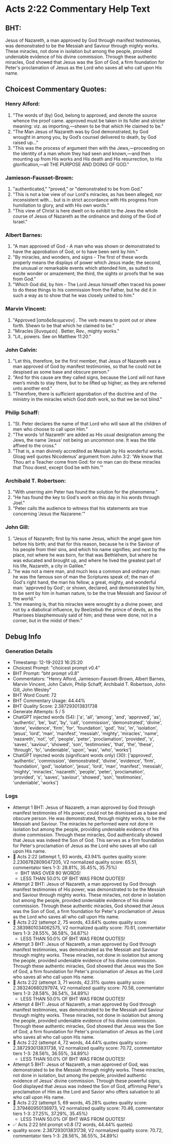 # Acts 2:22 Commentary Help Text

## BHT:
Jesus of Nazareth, a man approved by God through manifest testimonies, was demonstrated to be the Messiah and Saviour through mighty works. These miracles, not done in isolation but among the people, provided undeniable evidence of his divine commission. Through these authentic miracles, God showed that Jesus was the Son of God, a firm foundation for Peter's proclamation of Jesus as the Lord who saves all who call upon His name.

## Choicest Commentary Quotes:
### Henry Alford:
1. "The words of (by) God, belong to approved, and denote the source whence the proof came. approved must be taken in its fuller and stricter meaning: viz. as importing,—shewn to be that which He claimed to be."
2. "The Man Jesus of Nazareth was by God demonstrated, by God wrought in among you, by God’s counsel delivered to death, by God raised up..."
3. "This was the process of argument then with the Jews,—proceeding on the identity of a man whom they had seen and known,—and then mounting up from His works and His death and His resurrection, to His glorification,—all THE PURPOSE AND DOING OF GOD."

### Jamieson-Fausset-Brown:
1. "authenticated," "proved," or "demonstrated to be from God."
2. "This is not a low view of our Lord's miracles, as has been alleged, nor inconsistent with... but is in strict accordance with His progress from humiliation to glory, and with His own words."
3. "This view of Christ is here dwelt on to exhibit to the Jews the whole course of Jesus of Nazareth as the ordinance and doing of the God of Israel."

### Albert Barnes:
1. "A man approved of God - A man who was shown or demonstrated to have the approbation of God, or to have been sent by him."
2. "By miracles, and wonders, and signs - The first of these words properly means the displays of power which Jesus made; the second, the unusual or remarkable events which attended him, as suited to excite wonder or amazement; the third, the sights or proofs that he was from God."
3. "Which God did, by him - The Lord Jesus himself often traced his power to do these things to his commission from the Father, but he did it in such a way as to show that he was closely united to him."

### Marvin Vincent:
1. "Approved [αποδεδειγμενον] . The verb means to point out or shew forth. Shewn to be that which he claimed to be."
2. "Miracles [δυναμεσι] . Better, Rev., mighty works."
3. "Lit., powers. See on Matthew 11:20."

### John Calvin:
1. "Let this, therefore, be the first member, that Jesus of Nazareth was a man approved of God by manifest testimonies, so that he could not be despised as some base and obscure person."
2. "And for this cause are they called signs, because the Lord will not have men’s minds to stay there, but to be lifted up higher; as they are referred unto another end."
3. "Therefore, there is sufficient approbation of the doctrine and of the ministry in the miracles which God doth work, so that we be not blind."

### Philip Schaff:
1. "St. Peter declares the name of that Lord who will save all the children of men who choose to call upon Him."
2. "The words ‘of Nazareth’ are added as His usual designation among the Jews, the name ‘Jesus’ not being an uncommon one. It was the title affixed to the cross."
3. "That is, a man divinely accredited as Messiah by His wonderful works. Gloag well quotes Nicodemus’ argument from John 3:2: ‘We know that Thou art a Teacher come from God: for no man can do these miracles that Thou doest, except God be with him.’"

### Archibald T. Robertson:
1. "With unerring aim Peter has found the solution for the phenomena."
2. "He has found the key to God's work on this day in his words through Joel."
3. "Peter calls the audience to witness that his statements are true concerning 'Jesus the Nazarene.'"

### John Gill:
1. "Jesus of Nazareth; first by his name Jesus, which the angel gave him before his birth; and that for this reason, because he is the Saviour of his people from their sins, and which his name signifies; and next by the place, not where he was born, for that was Bethlehem, but where he was educated and brought up, and where he lived the greatest part of his life, Nazareth, a city in Galilee."
2. "he was not a mere man, and much less a common and ordinary man: he was the famous son of man the Scriptures speak of; the man of God's right hand, the man his fellow, a great, mighty, and wonderful man: 'approved by God'; or shown, declared, and demonstrated by him, to be sent by him in human nature, to be the true Messiah and Saviour of the world."
3. "the meaning is, that his miracles were wrought by a divine power, and not by a diabolical influence, by Beelzebub the prince of devils, as the Pharisees blasphemously said of him; and these were done, not in a corner, but in the midst of them."


## Debug Info
### Generation Details
- Timestamp: 12-19-2023 16:25:20
- Choicest Prompt: "choicest prompt v0.4"
- BHT Prompt: "bht prompt v0.8"
- Commentators: "Henry Alford, Jamieson-Fausset-Brown, Albert Barnes, Marvin Vincent, John Calvin, Philip Schaff, Archibald T. Robertson, John Gill, John Wesley"
- BHT Word Count: 72
- BHT Commentary Usage: 44.44%
- BHT Quality Score: 2.387293013831738
- Generate Attempts: 5 / 5
- ChatGPT injected words (54):
	['a', 'all', 'among', 'and', 'approved', 'as', 'authentic', 'be', 'but', 'by', 'call', 'commission', 'demonstrated', 'divine', 'done', 'evidence', 'firm', 'for', 'foundation', 'god', 'his', 'in', 'isolation', 'jesus', 'lord', 'man', 'manifest', 'messiah', 'mighty', 'miracles', 'name', 'nazareth', 'not', 'of', 'people', 'peter', 'proclamation', 'provided', 's', 'saves', 'saviour', 'showed', 'son', 'testimonies', 'that', 'the', 'these', 'through', 'to', 'undeniable', 'upon', 'was', 'who', 'works']
- ChatGPT injected words (significant words only) (30):
	['approved', 'authentic', 'commission', 'demonstrated', 'divine', 'evidence', 'firm', 'foundation', 'god', 'isolation', 'jesus', 'lord', 'man', 'manifest', 'messiah', 'mighty', 'miracles', 'nazareth', 'people', 'peter', 'proclamation', 'provided', 's', 'saves', 'saviour', 'showed', 'son', 'testimonies', 'undeniable', 'works']

### Logs
- Attempt 1 BHT: Jesus of Nazareth, a man approved by God through manifest testimonies of His power, could not be dismissed as a base and obscure person. He was demonstrated, through mighty works, to be the Messiah and Saviour. The miracles he performed were not done in isolation but among the people, providing undeniable evidence of his divine commission. Through these miracles, God authentically showed that Jesus was indeed the Son of God. This serves as a firm foundation for Peter's proclamation of Jesus as the Lord who saves all who call upon His name.
- 🔄 Acts 2:22 (attempt 1, 93 words, 43.94% quotes quality score: 2.2306782809047205, V2 normalized quality score: 65.51, commentator tiers 1-3: 28.81%, 35.45%, 35.75%) 
	- BHT WAS OVER 80 WORDS! 
	- LESS THAN 50.0% OF BHT WAS FROM QUOTES!
- Attempt 2 BHT: Jesus of Nazareth, a man approved by God through manifest testimonies of His power, was demonstrated to be the Messiah and Saviour through mighty works. These miracles, not done in isolation but among the people, provided undeniable evidence of his divine commission. Through these authentic miracles, God showed that Jesus was the Son of God, a firm foundation for Peter's proclamation of Jesus as the Lord who saves all who call upon His name.
- 🔄 Acts 2:22 (attempt 2, 75 words, 43.64% quotes quality score: 2.3839801034062575, V2 normalized quality score: 70.61, commentator tiers 1-3: 28.55%, 36.58%, 34.87%) 
	- LESS THAN 50.0% OF BHT WAS FROM QUOTES!
- Attempt 3 BHT: Jesus of Nazareth, a man approved by God through manifest testimonies, was demonstrated as the Messiah and Saviour through mighty works. These miracles, not done in isolation but among the people, provided undeniable evidence of his divine commission. Through these authentic miracles, God showed that Jesus was the Son of God, a firm foundation for Peter's proclamation of Jesus as the Lord who saves all who call upon His name.
- 🔄 Acts 2:22 (attempt 3, 71 words, 42.31% quotes quality score: 2.383240680297974, V2 normalized quality score: 70.58, commentator tiers 1-3: 28.58%, 36.54%, 34.89%) 
	- LESS THAN 50.0% OF BHT WAS FROM QUOTES!
- Attempt 4 BHT: Jesus of Nazareth, a man approved by God through manifest testimonies, was demonstrated to be the Messiah and Saviour through mighty works. These miracles, not done in isolation but among the people, provided undeniable evidence of his divine commission. Through these authentic miracles, God showed that Jesus was the Son of God, a firm foundation for Peter's proclamation of Jesus as the Lord who saves all who call upon His name.
- 🔄 Acts 2:22 (attempt 4, 72 words, 44.44% quotes quality score: 2.387293013831738, V2 normalized quality score: 70.72, commentator tiers 1-3: 28.56%, 36.55%, 34.89%) 
	- LESS THAN 50.0% OF BHT WAS FROM QUOTES!
- Attempt 5 BHT: Jesus of Nazareth, a man approved of God, was demonstrated to be the Messiah through mighty works. These miracles, not done in isolation, but among the people, provided authentic evidence of Jesus' divine commission. Through these powerful signs, God displayed that Jesus was indeed the Son of God, affirming Peter's proclamation of Him as the Lord and Savior who offers salvation to all who call upon His name.
- 🔄 Acts 2:22 (attempt 5, 69 words, 45.28% quotes quality score: 2.379460950136973, V2 normalized quality score: 70.46, commentator tiers 1-3: 27.25%, 37.29%, 35.45%) 
	- LESS THAN 50.0% OF BHT WAS FROM QUOTES!
- ✅ Acts 2:22 bht prompt v0.8 (72 words, 44.44% quotes)
- quality score: 2.387293013831738, V2 normalized quality score: 70.72, commentator tiers 1-3: 28.56%, 36.55%, 34.89%)